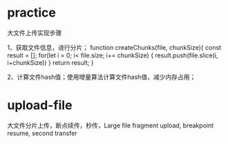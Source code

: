 # practice

大文件上传实现步骤

1、获取文件信息，进行分片；
function createChunks(file, chunkSize){
	const result = [];
	for(let i = 0; i< file.size; i+= chunkSize) {
		result.push(file.slice(i, i+chunkSize))
	}
	return result;
}

2、计算文件hash值；使用增量算法计算文件hash值，减少内存占用；

# upload-file
大文件分片上传，断点续传，秒传，Large file fragment upload, breakpoint resume, second transfer
